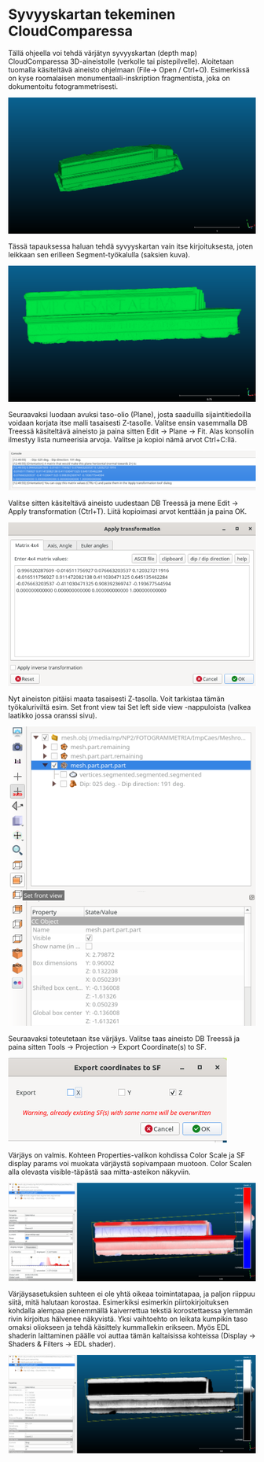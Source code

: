 ﻿# Syvyyskartan tekeminen CloudComparessa

Tällä ohjeella voi tehdä värjätyn syvyyskartan (depth map) CloudComparessa 3D-aineistolle (verkolle tai pistepilvelle). Aloitetaan tuomalla käsiteltävä aineisto ohjelmaan (File→ Open / Ctrl+O). Esimerkissä on kyse roomalaisen monumentaali-inskription fragmentista, joka on dokumentoitu fotogrammetrisesti.

![Kuva1](https://github.com/nikolaipaukkonen/AvoinArkeologi/blob/main/CloudCompare_Syvyyskartta/Kuva1.png)

Tässä tapauksessa haluan tehdä syvyyskartan vain itse kirjoituksesta, joten leikkaan sen erilleen Segment-työkalulla (saksien kuva).

![Kuva2](https://github.com/nikolaipaukkonen/AvoinArkeologi/blob/main/CloudCompare_Syvyyskartta/Kuva2.png)

Seuraavaksi luodaan avuksi taso-olio (Plane), josta saaduilla sijaintitiedoilla voidaan korjata itse malli tasaisesti Z-tasolle. Valitse ensin vasemmalla DB Treessä käsiteltävä aineisto ja paina sitten Edit → Plane → Fit. Alas konsoliin ilmestyy lista numeerisia arvoja. Valitse ja kopioi nämä arvot Ctrl+C:llä.

![Kuva3](https://github.com/nikolaipaukkonen/AvoinArkeologi/blob/main/CloudCompare_Syvyyskartta/Kuva3.png)

Valitse sitten käsiteltävä aineisto uudestaan DB Treessä ja mene Edit → Apply transformation (Ctrl+T). Liitä kopioimasi arvot kenttään ja paina OK.

![Kuva4](https://github.com/nikolaipaukkonen/AvoinArkeologi/blob/main/CloudCompare_Syvyyskartta/Kuva4.png)

Nyt aineiston pitäisi maata tasaisesti Z-tasolla. Voit tarkistaa tämän työkaluriviltä esim. Set front view tai Set left side view -nappuloista (valkea laatikko jossa oranssi sivu).

![Kuva5](https://github.com/nikolaipaukkonen/AvoinArkeologi/blob/main/CloudCompare_Syvyyskartta/Kuva5.png)

Seuraavaksi toteutetaan itse värjäys. Valitse taas aineisto DB Treessä ja paina sitten Tools → Projection → Export Coordinate(s) to SF. 

![Kuva6](https://github.com/nikolaipaukkonen/AvoinArkeologi/blob/main/CloudCompare_Syvyyskartta/Kuva6.png)

Värjäys on valmis. Kohteen Properties-valikon kohdissa Color Scale ja SF display params voi muokata värjäystä sopivampaan muotoon. Color Scalen alla olevasta visible-täpästä saa mitta-asteikon näkyviin. 

![Kuva7](https://github.com/nikolaipaukkonen/AvoinArkeologi/blob/main/CloudCompare_Syvyyskartta/Kuva7.png)

Värjäysasetuksien suhteen ei ole yhtä oikeaa toimintatapaa, ja paljon riippuu siitä, mitä halutaan korostaa. Esimerkiksi esimerkin piirtokirjoituksen kohdalla alempaa pienemmällä kaiverrettua tekstiä korostettaessa ylemmän rivin kirjoitus hälvenee näkyvistä. Yksi vaihtoehto on leikata kumpikin taso omaksi oliokseen ja tehdä käsittely kummallekin erikseen. Myös EDL shaderin laittaminen päälle voi auttaa tämän kaltaisissa kohteissa (Display → Shaders & Filters → EDL shader). 

![Kuva8](https://github.com/nikolaipaukkonen/AvoinArkeologi/blob/main/CloudCompare_Syvyyskartta/Kuva8.png)
